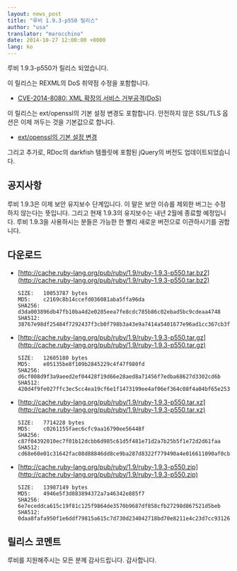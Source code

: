 ```yaml
---
layout: news_post
title: "루비 1.9.3-p550 릴리스"
author: "usa"
translator: "marocchino"
date: 2014-10-27 12:00:00 +0000
lang: ko
---
```


루비 1.9.3-p550가 릴리스 되었습니다.

이 릴리스는 REXML의 DoS 취약점 수정을 포함합니다.

* [CVE-2014-8080: XML 확장의 서비스 거부공격(DoS)](https://www.ruby-lang.org/ko/news/2014/10/27/rexml-dos-cve-2014-8080/)

이 릴리스는 ext/openssl의 기본 설정 변경도 포함합니다.
안전하지 않은 SSL/TLS 옵션은 이제 꺼두는 것을 기본값으로 합니다.

* [ext/openssl의 기본 설정 변경](https://www.ruby-lang.org/ko/news/2014/10/27/changing-default-settings-of-ext-openssl/)

그리고 추가로, RDoc의 darkfish 템플릿에 포함된 jQuery의 버전도 업데이트되었습니다.


## 공지사항

루비 1.9.3은 이제 보안 유지보수 단계입니다.
이 말은 보안 이슈를 제외한 버그는 수정하지 않는다는 뜻입니다.
그리고 현재 1.9.3의 유지보수는 내년 2월에 종료할 예정입니다.
루비 1.9.3을 사용하시는 분들은 가능한 한 빨리 새로운 버전으로 이관하시기를
권합니다.


## 다운로드

* [http://cache.ruby-lang.org/pub/ruby/1.9/ruby-1.9.3-p550.tar.bz2](http://cache.ruby-lang.org/pub/ruby/1.9/ruby-1.9.3-p550.tar.bz2)

      SIZE:   10053787 bytes
      MD5:    c2169c8b14ccefd036081aba5ffa96da
      SHA256: d3da003896db47fb10ba4d2e0285eea7fe8cdc785b86c02ebad5bc9cdeaa4748
      SHA512: 38767e98df25484f7292437f3cb0f798b3a43e9a7414a5401677e96ad1cc367cb3fa23ac3abe568d5bf2b2ca553713469a8770d41b79bc63daf3fa59cb4e15c6

* [http://cache.ruby-lang.org/pub/ruby/1.9/ruby-1.9.3-p550.tar.gz](http://cache.ruby-lang.org/pub/ruby/1.9/ruby-1.9.3-p550.tar.gz)

      SIZE:   12605180 bytes
      MD5:    e05135be8f109b2845229c4f47f980fd
      SHA256: d6cf008d9f3a9aeed2ef04428f19d66e28aed8a71456f7edba68627d3302cd6b
      SHA512: 420d4f9fe027ffc3ec5cc4ea19cf6e1f1473199ee4af06ef364c08f4a04bf65e253b32e76f37370b8e56ad2e26d0c09e6fa5b1f7c0b407b0c68b63acd2cce975

* [http://cache.ruby-lang.org/pub/ruby/1.9/ruby-1.9.3-p550.tar.xz](http://cache.ruby-lang.org/pub/ruby/1.9/ruby-1.9.3-p550.tar.xz)

      SIZE:   7714228 bytes
      MD5:    c0261155faec6cfc9aa16790ee56448f
      SHA256: c87f04392010ec7f01b12dcbb6d985c61d5f481e71d2a7b25b5f1e72d2d61faa
      SHA512: cd68e60e01c31642fac08d88846dd8ce9ba287d8322f779490a4e016611090af0cbdee5be4ac611c5468cab90c6a2cdfe2a08c0c05106b6fe61c1253e49273d5

* [http://cache.ruby-lang.org/pub/ruby/1.9/ruby-1.9.3-p550.zip](http://cache.ruby-lang.org/pub/ruby/1.9/ruby-1.9.3-p550.zip)

      SIZE:   13987149 bytes
      MD5:    4946e5f3d083894372a7a46342e885f7
      SHA256: 6e7eceddca615c19f81c125f9864de3570b9687df858cfb27298d867521d5beb
      SHA512: 0daa8fafa950f1e6ddf79815a615c7d730d234042718bd70e8211e4c23d7cc93126c924ad42673844c3a8cb908bf02a8d03ae2857658a027935f46c13bb17a13

## 릴리스 코멘트

루비를 지원해주시는 모든 분께 감사드립니다.
감사합니다.
